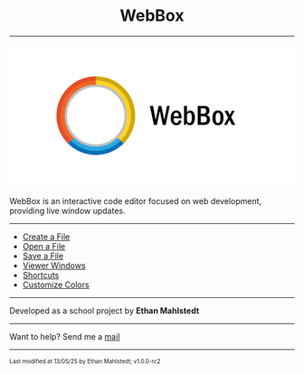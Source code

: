 <h1 align="center">WebBox</h1>

---

![WebBox Logo](./resources/banner/banner.png)

WebBox is an interactive code editor focused on web development, providing live window updates.

---

* [Create a File](./docs/CreateFile.md)
* [Open a File](./docs/OpenFile.md)
* [Save a File](./docs/SaveFile.md)
* [Viewer Windows](./docs/ViewerWindows.md)
* [Shortcuts](./docs/Shortcuts.md)
* [Customize Colors](./docs/CustomColors.md)

---

Developed as a school project by **Ethan Mahlstedt**

---

Want to help? Send me a [mail](mailto:ethan.mahlstedt@hotmail.com)

---
<p style="font-size: 10px">Last modified at 13/05/25 by Ethan Mahlstedt; v1.0.0-rc2 </p>